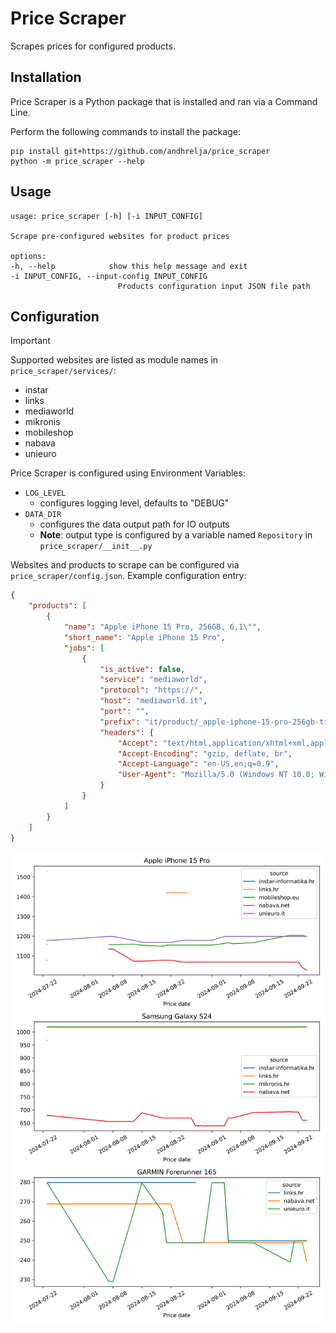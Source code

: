 # Price Scraper

Scrapes prices for configured products.

## Installation

Price Scraper is a Python package that is installed and ran via a Command Line. 

Perform the following commands to install the package:

    pip install git+https://github.com/andhrelja/price_scraper
    python -m price_scraper --help


## Usage

    usage: price_scraper [-h] [-i INPUT_CONFIG]

    Scrape pre-configured websites for product prices

    options:
    -h, --help            show this help message and exit
    -i INPUT_CONFIG, --input-config INPUT_CONFIG
                            Products configuration input JSON file path


## Configuration 

> [!IMPORTANT]  
> Supported websites are listed as module names in `price_scraper/services/`:
> - instar
> - links
> - mediaworld
> - mikronis
> - mobileshop
> - nabava
> - unieuro
<!-- https://github.com/orgs/community/discussions/16925 -->

Price Scraper is configured using Environment Variables:

- `LOG_LEVEL`
    - configures logging level, defaults to "DEBUG"
- `DATA_DIR`
    - configures the data output path for IO outputs
    - **Note**: output type is configured by a variable named `Repository` in `price_scraper/__init__.py`

Websites and products to scrape can be configured via `price_scraper/config.json`. Example configuration entry:

```json
{
    "products": [
        {
            "name": "Apple iPhone 15 Pro, 256GB, 6,1\"",
            "short_name": "Apple iPhone 15 Pro",
            "jobs": [
                {
                    "is_active": false,
                    "service": "mediaworld",
                    "protocol": "https://",
                    "host": "mediaworld.it",
                    "port": "",
                    "prefix": "it/product/_apple-iphone-15-pro-256gb-titanio-nero-188294.html",
                    "headers": {
                        "Accept": "text/html,application/xhtml+xml,application/xml;q=0.9,image/webp,image/apng,*/*;q=0.8,application/signed-exchange;v=b3;q=0.7",
                        "Accept-Encoding": "gzip, deflate, br",
                        "Accept-Language": "en-US,en;q=0.9",
                        "User-Agent": "Mozilla/5.0 (Windows NT 10.0; Win64; x64) AppleWebKit/537.36 (KHTML, like Gecko) Chrome/118.0.0.0 Safari/537.36 Edg/118.0.2088.46"
                    }
                }
            ]
        }
    ]
}
```

![products-report](reports/index.svg)
